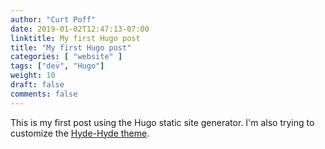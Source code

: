 ```yaml
---
author: "Curt Poff"
date: 2019-01-02T12:47:13-07:00
linktitle: My first Hugo post
title: "My first Hugo post"
categories: [ "website" ]
tags: ["dev", "Hugo"]
weight: 10
draft: false
comments: false
---
```


This is my first post using the Hugo static site generator. I'm also trying to customize the [Hyde-Hyde theme](https://themes.gohugo.io/theme/hyde-hyde/).
